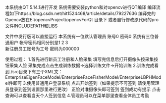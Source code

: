 本系统由QT 5.14.1进行开发 
系统需要安装python和对opencv进行QT编译  编译流程如下https://blog.csdn.net/hit1524468/article/details/79227636
编译完的Opencv放在E:\opencvProject\opencvForQt 目录下 或者自行修改原代码的pro文件INCLUDEPATH和LIBS

文件中发行版可以直接运行 
本系统有一位默认管理员 账号0 密码0 
系统有三位普通用户 帐号密码相同分别是1 2 3   
新注册员工账号为工号 密码为000000 

使用过程：
1.首先进行新员工注册和人脸采集 填写完信息后打开摄像头按采集按钮采集人脸 采集完成点击生成训练数据→选择训练文件→开始训练
2.训练完成看到./src目录下有三个XML文：EnterpriseEigenFaceModel/EnterpriseFaceFisherModel/EnterpriseLBPHModel件即可
3.使用普通用户登录系统 点击开始签到（如果提示不可签到 请使用管理员登录到签到设置那里进行更改） 正脸对准摄像头即可签到 签到成功有提示 点击查询可以查看当天个人签到信息
4.管理员可以在菜单那里查看全体员工考勤
